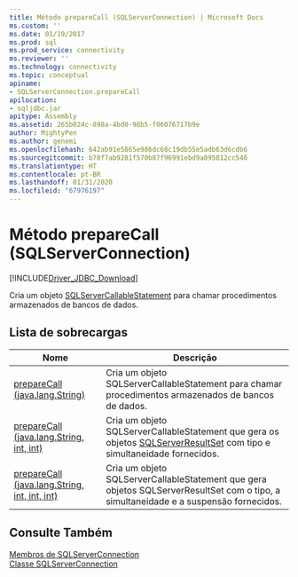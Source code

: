 ```yaml
---
title: Método prepareCall (SQLServerConnection) | Microsoft Docs
ms.custom: ''
ms.date: 01/19/2017
ms.prod: sql
ms.prod_service: connectivity
ms.reviewer: ''
ms.technology: connectivity
ms.topic: conceptual
apiname:
- SQLServerConnection.prepareCall
apilocation:
- sqljdbc.jar
apitype: Assembly
ms.assetid: 265b024c-898a-4bd0-98b5-f06076717b9e
author: MightyPen
ms.author: genemi
ms.openlocfilehash: 642ab91e5865e986dc68c19db55e5adb63d6cdb6
ms.sourcegitcommit: b78f7ab9281f570b87f96991ebd9a095812cc546
ms.translationtype: HT
ms.contentlocale: pt-BR
ms.lasthandoff: 01/31/2020
ms.locfileid: "67976197"
---
```

# <a name="preparecall-method-sqlserverconnection"></a>Método prepareCall (SQLServerConnection)
[!INCLUDE[Driver_JDBC_Download](../../../includes/driver_jdbc_download.md)]

  Cria um objeto [SQLServerCallableStatement](../../../connect/jdbc/reference/sqlservercallablestatement-class.md) para chamar procedimentos armazenados de bancos de dados.  
  
## <a name="overload-list"></a>Lista de sobrecargas  
  
|Nome|Descrição|  
|----------|-----------------|  
|[prepareCall (java.lang.String)](../../../connect/jdbc/reference/preparecall-method-java-lang-string.md)|Cria um objeto SQLServerCallableStatement para chamar procedimentos armazenados de bancos de dados.|  
|[prepareCall (java.lang.String, int, int)](../../../connect/jdbc/reference/preparecall-method-java-lang-string-int-int.md)|Cria um objeto SQLServerCallableStatement que gera os objetos [SQLServerResultSet](../../../connect/jdbc/reference/sqlserverresultset-class.md) com tipo e simultaneidade fornecidos.|  
|[prepareCall (java.lang.String, int, int, int)](../../../connect/jdbc/reference/preparecall-method-java-lang-string-int-int-int.md)|Cria um objeto SQLServerCallableStatement que gera objetos SQLServerResultSet com o tipo, a simultaneidade e a suspensão fornecidos.|  
  
## <a name="see-also"></a>Consulte Também  
 [Membros de SQLServerConnection](../../../connect/jdbc/reference/sqlserverconnection-members.md)   
 [Classe SQLServerConnection](../../../connect/jdbc/reference/sqlserverconnection-class.md)  
  
  
